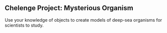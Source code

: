 ## Chelenge Project: Mysterious Organism

Use your knowledge of objects to create models of deep-sea organisms for scientists to study.
